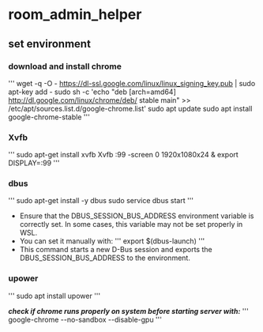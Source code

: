 # room_admin_helper

## set environment

### download and install chrome

'''
wget -q -O - https://dl-ssl.google.com/linux/linux_signing_key.pub | sudo apt-key add -
sudo sh -c 'echo "deb [arch=amd64] http://dl.google.com/linux/chrome/deb/ stable main" >> /etc/apt/sources.list.d/google-chrome.list'
sudo apt update
sudo apt install google-chrome-stable
'''

### Xvfb

'''
sudo apt-get install xvfb
Xvfb :99 -screen 0 1920x1080x24 &
export DISPLAY=:99
'''

### dbus

'''
sudo apt-get install -y dbus
sudo service dbus start
'''

- Ensure that the DBUS_SESSION_BUS_ADDRESS environment variable is correctly set. In some cases, this variable may not be set properly in WSL.
- You can set it manually with:
  '''
  export $(dbus-launch)
  '''
- This command starts a new D-Bus session and exports the DBUS_SESSION_BUS_ADDRESS to the environment.

### upower

'''
sudo apt install upower
'''

**_check if chrome runs properly on system before starting server with:_**
'''
google-chrome --no-sandbox --disable-gpu
'''
